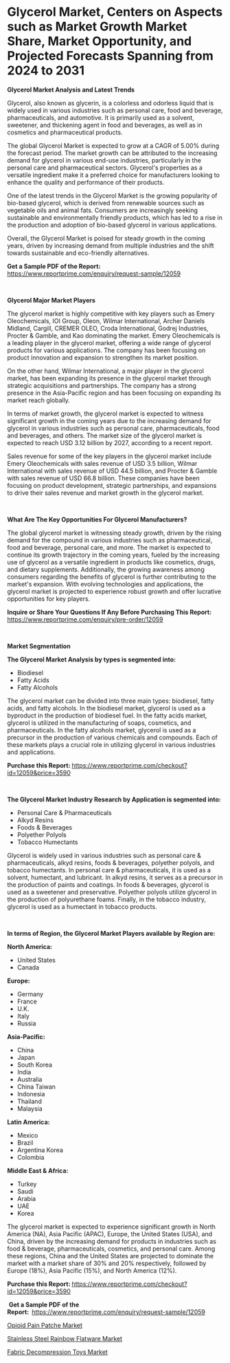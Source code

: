 <p><h1>Glycerol Market, Centers on Aspects such as Market Growth Market Share, Market Opportunity, and Projected Forecasts Spanning from 2024 to 2031</h1></p><p><strong>Glycerol Market Analysis and Latest Trends</strong></p>
<p><p>Glycerol, also known as glycerin, is a colorless and odorless liquid that is widely used in various industries such as personal care, food and beverage, pharmaceuticals, and automotive. It is primarily used as a solvent, sweetener, and thickening agent in food and beverages, as well as in cosmetics and pharmaceutical products.</p><p>The global Glycerol Market is expected to grow at a CAGR of 5.00% during the forecast period. The market growth can be attributed to the increasing demand for glycerol in various end-use industries, particularly in the personal care and pharmaceutical sectors. Glycerol's properties as a versatile ingredient make it a preferred choice for manufacturers looking to enhance the quality and performance of their products.</p><p>One of the latest trends in the Glycerol Market is the growing popularity of bio-based glycerol, which is derived from renewable sources such as vegetable oils and animal fats. Consumers are increasingly seeking sustainable and environmentally friendly products, which has led to a rise in the production and adoption of bio-based glycerol in various applications.</p><p>Overall, the Glycerol Market is poised for steady growth in the coming years, driven by increasing demand from multiple industries and the shift towards sustainable and eco-friendly alternatives.</p></p>
<p><strong>Get a Sample PDF of the Report:&nbsp;</strong> <a href="https://www.reportprime.com/enquiry/request-sample/12059">https://www.reportprime.com/enquiry/request-sample/12059</a></p>
<p>&nbsp;</p>
<p><strong>Glycerol Major Market Players</strong></p>
<p><p>The glycerol market is highly competitive with key players such as Emery Oleochemicals, IOI Group, Oleon, Wilmar International, Archer Daniels Midland, Cargill, CREMER OLEO, Croda International, Godrej Industries, Procter & Gamble, and Kao dominating the market. Emery Oleochemicals is a leading player in the glycerol market, offering a wide range of glycerol products for various applications. The company has been focusing on product innovation and expansion to strengthen its market position.</p><p>On the other hand, Wilmar International, a major player in the glycerol market, has been expanding its presence in the glycerol market through strategic acquisitions and partnerships. The company has a strong presence in the Asia-Pacific region and has been focusing on expanding its market reach globally.</p><p>In terms of market growth, the glycerol market is expected to witness significant growth in the coming years due to the increasing demand for glycerol in various industries such as personal care, pharmaceuticals, food and beverages, and others. The market size of the glycerol market is expected to reach USD 3.12 billion by 2027, according to a recent report.</p><p>Sales revenue for some of the key players in the glycerol market include Emery Oleochemicals with sales revenue of USD 3.5 billion, Wilmar International with sales revenue of USD 44.5 billion, and Procter & Gamble with sales revenue of USD 66.8 billion. These companies have been focusing on product development, strategic partnerships, and expansions to drive their sales revenue and market growth in the glycerol market.</p></p>
<p>&nbsp;</p>
<p><strong>What Are The Key Opportunities For Glycerol Manufacturers?</strong></p>
<p><p>The global glycerol market is witnessing steady growth, driven by the rising demand for the compound in various industries such as pharmaceutical, food and beverage, personal care, and more. The market is expected to continue its growth trajectory in the coming years, fueled by the increasing use of glycerol as a versatile ingredient in products like cosmetics, drugs, and dietary supplements. Additionally, the growing awareness among consumers regarding the benefits of glycerol is further contributing to the market's expansion. With evolving technologies and applications, the glycerol market is projected to experience robust growth and offer lucrative opportunities for key players.</p></p>
<p><strong>Inquire or Share Your Questions If Any Before Purchasing This Report:</strong> <a href="https://www.reportprime.com/enquiry/pre-order/12059">https://www.reportprime.com/enquiry/pre-order/12059</a></p>
<p>&nbsp;</p>
<p><strong>Market Segmentation</strong></p>
<p><strong>The Glycerol Market Analysis by types is segmented into:</strong></p>
<p><ul><li>Biodiesel</li><li>Fatty Acids</li><li>Fatty Alcohols</li></ul></p>
<p><p>The glycerol market can be divided into three main types: biodiesel, fatty acids, and fatty alcohols. In the biodiesel market, glycerol is used as a byproduct in the production of biodiesel fuel. In the fatty acids market, glycerol is utilized in the manufacturing of soaps, cosmetics, and pharmaceuticals. In the fatty alcohols market, glycerol is used as a precursor in the production of various chemicals and compounds. Each of these markets plays a crucial role in utilizing glycerol in various industries and applications.</p></p>
<p><strong>Purchase this Report:&nbsp;</strong><a href="https://www.reportprime.com/checkout?id=12059&price=3590">https://www.reportprime.com/checkout?id=12059&price=3590</a></p>
<p>&nbsp;</p>
<p><strong>The Glycerol Market Industry Research by Application is segmented into:</strong></p>
<p><ul><li>Personal Care & Pharmaceuticals</li><li>Alkyd Resins</li><li>Foods & Beverages</li><li>Polyether Polyols</li><li>Tobacco Humectants</li></ul></p>
<p><p>Glycerol is widely used in various industries such as personal care & pharmaceuticals, alkyd resins, foods & beverages, polyether polyols, and tobacco humectants. In personal care & pharmaceuticals, it is used as a solvent, humectant, and lubricant. In alkyd resins, it serves as a precursor in the production of paints and coatings. In foods & beverages, glycerol is used as a sweetener and preservative. Polyether polyols utilize glycerol in the production of polyurethane foams. Finally, in the tobacco industry, glycerol is used as a humectant in tobacco products.</p></p>
<p>&nbsp;</p>
<p><strong>In terms of Region, the Glycerol Market Players available by Region are:</strong></p>
<p>
    <p> <strong> North America: </strong>
        <ul>
            <li>United States</li>
            <li>Canada</li>
        </ul>
        </p> 
    <p> <strong> Europe: </strong>
        <ul>
            <li>Germany</li>
            <li>France</li>
            <li>U.K.</li>
            <li>Italy</li>
            <li>Russia</li>
        </ul>
        </p> 
    <p> <strong> Asia-Pacific: </strong>
        <ul>
            <li>China</li>
            <li>Japan</li>
            <li>South Korea</li>
            <li>India</li>
            <li>Australia</li>
            <li>China Taiwan</li>
            <li>Indonesia</li>
            <li>Thailand</li>
            <li>Malaysia</li>
        </ul>
        </p> 
    <p> <strong> Latin America: </strong>
        <ul>
            <li>Mexico</li>
            <li>Brazil</li>
            <li>Argentina Korea</li>
            <li>Colombia</li>
        </ul>
        </p> 
    <p> <strong> Middle East & Africa: </strong>
        <ul>
            <li>Turkey</li>
            <li>Saudi</li>
            <li>Arabia</li>
            <li>UAE</li>
            <li>Korea</li>
        </ul>
    </p>
    </p>
<p><p>The glycerol market is expected to experience significant growth in North America (NA), Asia Pacific (APAC), Europe, the United States (USA), and China, driven by the increasing demand for products in industries such as food & beverage, pharmaceuticals, cosmetics, and personal care. Among these regions, China and the United States are projected to dominate the market with a market share of 30% and 20% respectively, followed by Europe (18%), Asia Pacific (15%), and North America (12%).</p></p>
<p><strong>Purchase this Report: </strong><a href="https://www.reportprime.com/checkout?id=12059&price=3590">https://www.reportprime.com/checkout?id=12059&price=3590</a></p>
<p>&nbsp;<strong>Get a Sample PDF of the Report:&nbsp;&nbsp;</strong><a href="https://www.reportprime.com/enquiry/request-sample/12059">https://www.reportprime.com/enquiry/request-sample/12059</a></p>
<p><strong></strong></p>
<p><p><a href="https://view.publitas.com/reportprime-1/opioid-pain-patche-market-provides-a-comprehensive-analysis-including-a-macro-overview-of-the-market-as-well-as-micro-details-such-as-market-size-and-competitive-landscape/">Opioid Pain Patche Market</a></p><p><a href="https://view.publitas.com/reportprime-1/stainless-steel-rainbow-flatware-market-a-comprehensive-report-of-its-market-share-growth-trends-2023-2030/">Stainless Steel Rainbow Flatware Market</a></p><p><a href="https://view.publitas.com/reportprime-1/fabric-decompression-toys-market-size-reflecting-a-forecast-till-2030-market-by-type-by-application-and-by-geography/">Fabric Decompression Toys Market</a></p></p>